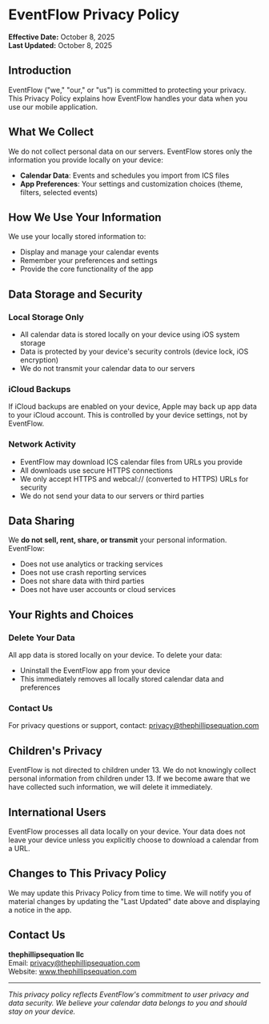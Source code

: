 # EventFlow Privacy Policy

**Effective Date:** October 8, 2025  
**Last Updated:** October 8, 2025

## Introduction

EventFlow ("we," "our," or "us") is committed to protecting your privacy. This Privacy Policy explains how EventFlow handles your data when you use our mobile application.

## What We Collect

We do not collect personal data on our servers. EventFlow stores only the information you provide locally on your device:

- **Calendar Data**: Events and schedules you import from ICS files
- **App Preferences**: Your settings and customization choices (theme, filters, selected events)

## How We Use Your Information

We use your locally stored information to:
- Display and manage your calendar events
- Remember your preferences and settings
- Provide the core functionality of the app

## Data Storage and Security

### Local Storage Only
- All calendar data is stored locally on your device using iOS system storage
- Data is protected by your device's security controls (device lock, iOS encryption)
- We do not transmit your calendar data to our servers

### iCloud Backups
If iCloud backups are enabled on your device, Apple may back up app data to your iCloud account. This is controlled by your device settings, not by EventFlow.

### Network Activity
- EventFlow may download ICS calendar files from URLs you provide
- All downloads use secure HTTPS connections
- We only accept HTTPS and webcal:// (converted to HTTPS) URLs for security
- We do not send your data to our servers or third parties

## Data Sharing

We **do not sell, rent, share, or transmit** your personal information. EventFlow:
- Does not use analytics or tracking services
- Does not use crash reporting services  
- Does not share data with third parties
- Does not have user accounts or cloud services

## Your Rights and Choices

### Delete Your Data
All app data is stored locally on your device. To delete your data:
- Uninstall the EventFlow app from your device
- This immediately removes all locally stored calendar data and preferences

### Contact Us
For privacy questions or support, contact: privacy@thephillipsequation.com

## Children's Privacy

EventFlow is not directed to children under 13. We do not knowingly collect personal information from children under 13. If we become aware that we have collected such information, we will delete it immediately.

## International Users

EventFlow processes all data locally on your device. Your data does not leave your device unless you explicitly choose to download a calendar from a URL.

## Changes to This Privacy Policy

We may update this Privacy Policy from time to time. We will notify you of material changes by updating the "Last Updated" date above and displaying a notice in the app.

## Contact Us

**thephillipsequation llc**  
Email: privacy@thephillipsequation.com  
Website: www.thephillipsequation.com

---

*This privacy policy reflects EventFlow's commitment to user privacy and data security. We believe your calendar data belongs to you and should stay on your device.*
